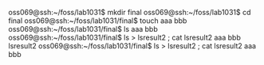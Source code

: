 
oss069@ssh:~/foss/lab1031$ mkdir final
oss069@ssh:~/foss/lab1031$ cd final
oss069@ssh:~/foss/lab1031/final$ touch aaa bbb
oss069@ssh:~/foss/lab1031/final$ ls
aaa  bbb
oss069@ssh:~/foss/lab1031/final$ ls > lsresult2 ; cat lsresult2
aaa
bbb
lsresult2
oss069@ssh:~/foss/lab1031/final$ ls > lsresult2 ; cat lsresult2
aaa
bbb
